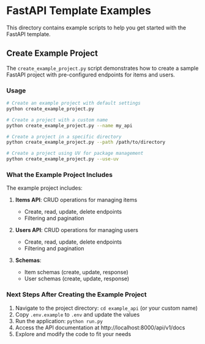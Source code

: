 # FastAPI Template Examples

This directory contains example scripts to help you get started with the FastAPI template.

## Create Example Project

The `create_example_project.py` script demonstrates how to create a sample FastAPI project with pre-configured endpoints for items and users.

### Usage

```bash
# Create an example project with default settings
python create_example_project.py

# Create a project with a custom name
python create_example_project.py --name my_api

# Create a project in a specific directory
python create_example_project.py --path /path/to/directory

# Create a project using UV for package management
python create_example_project.py --use-uv
```

### What the Example Project Includes

The example project includes:

1. **Items API**: CRUD operations for managing items
   - Create, read, update, delete endpoints
   - Filtering and pagination

2. **Users API**: CRUD operations for managing users
   - Create, read, update, delete endpoints
   - Filtering and pagination

3. **Schemas**:
   - Item schemas (create, update, response)
   - User schemas (create, update, response)

### Next Steps After Creating the Example Project

1. Navigate to the project directory: `cd example_api` (or your custom name)
2. Copy `.env.example` to `.env` and update the values
3. Run the application: `python run.py`
4. Access the API documentation at http://localhost:8000/api/v1/docs
5. Explore and modify the code to fit your needs
